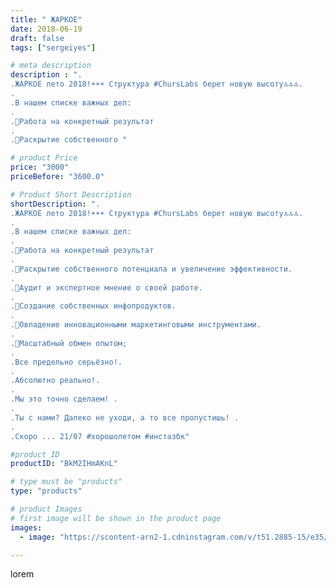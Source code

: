 ```yaml
---
title: " ЖАРКОЕ"
date: 2018-06-19
draft: false
tags: ["sergeiyes"]

# meta description
description : ".
.ЖАРКОЕ лето 2018!☀☀☀ Структура #ChursLabs берет новую высоту🔝🔝🔝.
.
.В нашем списке важных дел:
.
.📍Работа на конкретный результат
.
.📍Раскрытие собственного "

# product Price
price: "3000"
priceBefore: "3600.0"

# Product Short Description
shortDescription: ".
.ЖАРКОЕ лето 2018!☀☀☀ Структура #ChursLabs берет новую высоту🔝🔝🔝.
.
.В нашем списке важных дел:
.
.📍Работа на конкретный результат
.
.📍Раскрытие собственного потенциала и увеличение эффективности.
.
.📍Аудит и экспертное мнение о своей работе.
.
.📍Создание собственных инфопродуктов.
.
.📍Овладение инновационными маркетинговыми инструментами.
.
.📍Масштабный обмен опытом;
.
.Все предельно серьёзно!.
.
.Абсолютно реально!.
.
.Мы это точно сделаем! .
.
.Ты с нами? Далеко не уходи, а то все пропустишь! .
.
.Скоро ... 21/07 #хорошолeтом #инстазбк"

#product ID
productID: "BkM2IHmAKnL"

# type must be "products"
type: "products"

# product Images
# first image will be shown in the product page
images:
  - image: "https://scontent-arn2-1.cdninstagram.com/v/t51.2885-15/e35/34075447_1838895409503751_2661455220306870272_n.jpg?se=8&tp=1&_nc_ht=scontent-arn2-1.cdninstagram.com&_nc_cat=107&_nc_ohc=7jreeJdSfQQAX94cbD7&ccb=7-4&oh=5b5386ce5cf7ed1e3a5214e6f7756208&oe=6083CB59&_nc_sid=86f79a&ig_cache_key=MTgwNTA1NTYwMzA4OTkxMDIxOQ%3D%3D.2-ccb7-4"

---
```

lorem
